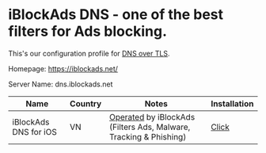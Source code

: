 # iBlockAds DNS - one of the best filters for Ads blocking.

This's our configuration profile for [DNS over TLS](https://en.wikipedia.org/wiki/DNS_over_TLS).

Homepage: https://iblockads.net/

Server Name: dns.iblockads.net 

| Name                      | Country | Notes                                                                                                                                   | Installation                                                                                                                                                                                                      |
|---------------------------|---------|-----------------------------------------------------------------------------------------------------------------------------------------|---------------------------------------------------------------------------------------------------------------------------------------------------------------------------------------------------------------------|
| iBlockAds DNS for iOS          | VN      | [Operated](https://iblockads.net) by iBlockAds (Filters Ads, Malware, Tracking & Phishing)                                            | [Click](https://github.com/loadbot/iblockads-filter/raw/main/dns.mobileconfig)
